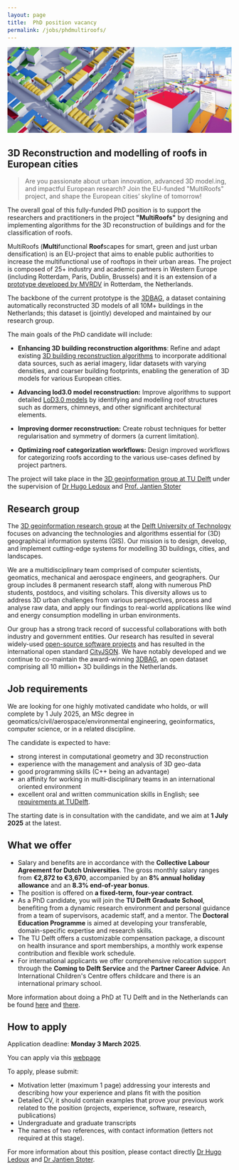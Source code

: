 ```yaml
---
layout: page
title:  PhD position vacancy
permalink: /jobs/phdmultiroofs/
---
```

<!-- 
<figure class="image">
  <img src="cover.jpg" width="600">
</figure> -->

![](cover.jpg)

## 3D Reconstruction and modelling of roofs in European cities 

> Are you passionate about urban innovation, advanced 3D model.ing, and impactful European research? Join the EU-funded "MultiRoofs" project, and shape the European cities’ skyline of tomorrow!

The overall goal of this fully-funded PhD position is to support the researchers and practitioners in the project **"MultiRoofs"** by designing and implementing algorithms for the 3D reconstruction of buildings and for the classification of roofs.

MultiRoofs (**Multi**functional **Roof**scapes for smart, green and just urban densification) is an EU-project that aims to enable public authorities to increase the multifunctional use of rooftops in their urban areas.
The project is composed of 25+ industry and academic partners in Western Europe (including Rotterdam, Paris, Dublin, Brussels) and it is an extension of a [prototype developed by MVRDV](https://mvrdv.com/news/4290/mvrdv-launches-roofscape-a-new-software-to-help-reimagine-rotterdams-rooftops) in Rotterdam, the Netherlands.

The backbone of the current prototype is the [3DBAG](https://3dbag.nl), a dataset containing automatically reconstructed 3D models of all 10M+ buildings in the Netherlands; this dataset is (jointly) developed and maintained by our research group.

The main goals of the PhD candidate will include:

* **Enhancing 3D building reconstruction algorithms**:
Refine and adapt existing [3D building reconstruction algorithms](https://github.com/3DBAG/roofer) to incorporate additional data sources, such as aerial imagery, lidar datasets with varying densities, and coarser building footprints, enabling the generation of 3D models for various European cities.

* **Advancing lod3.0 model reconstruction:**
Improve algorithms to support detailed [LoD3.0 models](https://3d.bk.tudelft.nl/lod/) by identifying and modelling roof structures such as dormers, chimneys, and other significant architectural elements.

* **Improving dormer reconstruction:**
Create robust techniques for better regularisation and symmetry of dormers (a current limitation).

* **Optimizing roof categorization workflows:**
Design improved workflows for categorizing roofs according to the various use-cases defined by project partners.


The project will take place in the [3D geoinformation group at TU Delft](https://3d.bk.tudelft.nl) under the supervision of [Dr Hugo Ledoux](https://3d.bk.tudelft.nl/hledoux) and [Prof. Jantien Stoter](https://3d.bk.tudelft.nl/jstoter)



## Research group

The [3D geoinformation research group](https://3d.bk.tudelft.nl) at the [Delft University of Technology](https://tudelft.nl) focuses on advancing the technologies and algorithms essential for (3D) geographical information systems (GIS). 
Our mission is to design, develop, and implement cutting-edge systems for modelling 3D buildings, cities, and landscapes.

We are a multidisciplinary team comprised of computer scientists, geomatics, mechanical and aerospace engineers, and geographers. 
Our group includes 8 permanent research staff, along with numerous PhD students, postdocs, and visiting scholars. 
This diversity allows us to address 3D urban challenges from various perspectives, process and analyse raw data, and apply our findings to real-world applications like wind and energy consumption modelling in urban environments.

Our group has a strong track record of successful collaborations with both industry and government entities. 
Our research has resulted in several widely-used [open-source software projects](https://github.com/tudelft3d) and has resulted in the international open standard [CityJSON](https://www.cityjson.org). 
We have notably developed and we continue to co-maintain the award-winning [3DBAG](https://3dbag.nl), an open dataset comprising all 10 million+ 3D buildings in the Netherlands.


## Job requirements

We are looking for one highly motivated candidate who holds, or will complete by 1 July 2025, an MSc degree in geomatics/civil/aerospace/environmental engineering, geoinformatics, computer science, or in a related discipline. 

The candidate is expected to have:

* strong interest in computational geometry and 3D reconstruction
* experience with the management and analysis of 3D geo-data
* good programming skills (C++ being an advantage)
* an affinity for working in multi‐disciplinary teams in an international oriented environment
* excellent oral and written communication skills in English; see [requirements at TUDelft](https://www.tudelft.nl/onderwijs/opleidingen/phd/admission). 

The starting date is in consultation with the candidate, and we aim at **1 July 2025** at the latest.



## What we offer

* Salary and benefits are in accordance with the **Collective Labour Agreement for Dutch Universities**. The gross monthly salary ranges from **€2,872 to €3,670**, accompanied by an **8% annual holiday allowance** and an **8.3% end-of-year bonus**.
* The position is offered on **a fixed-term, four-year contract**.
* As a PhD candidate, you will join the **TU Delft Graduate School**, benefiting from a dynamic research environment and personal guidance from a team of supervisors, academic staff, and a mentor. The **Doctoral Education Programme** is aimed at developing your transferable, domain-specific expertise and research skills.
* The TU Delft offers a customizable compensation package, a discount on health insurance and sport memberships, a monthly work expense contribution and flexible work schedule.
* For international applicants  we offer comprehensive relocation support through  the **Coming to Delft Service** and the **Partner Career Advice**. An International Children's Centre offers childcare and there is an international primary school.

More information about doing a PhD at TU Delft and in the Netherlands can be found [here](http://www.graduateschool.tudelft.nl) and [there](https://www.studyinnl.org/dutch-education/phd).


## How to apply

<div class="alert alert-info" role="alert">
Application deadline: <b>Monday 3 March 2025</b>.
</div>

<!-- TODO: add deadline -->

You can apply via this [webpage](https://3d.bk.tudelft.nl)

<!-- TODO: add URL to apply -->


To apply, please submit:

* Motivation letter (maximum 1 page) addressing your interests and describing how your experience and plans fit with the position
* Detailed CV, it should contain examples that prove your previous work related to the position (projects, experience, software, research, publications)
* Undergraduate and graduate transcripts
* The names of two references, with contact information (letters not required at this stage).


For more information about this position, please contact directly [Dr Hugo Ledoux](https://3d.bk.tudelft.nl/hledoux) and [Dr Jantien Stoter](https://3d.bk.tudelft.nl/jstoter).


